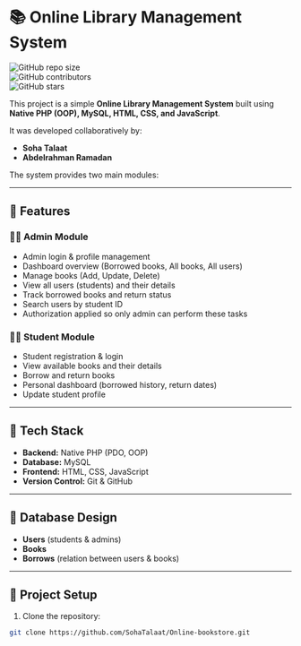 # 📚 Online Library Management System

![GitHub repo size](https://img.shields.io/github/repo-size/SohaTalaat/Online-bookstore.git)  
![GitHub contributors](https://img.shields.io/github/contributors/SohaTalaat/Online-bookstore.git)  
![GitHub stars](https://img.shields.io/github/stars/SohaTalaat/Online-bookstore.git?style=social)

This project is a simple **Online Library Management System** built using **Native PHP (OOP), MySQL, HTML, CSS, and JavaScript**.

It was developed collaboratively by:

- **Soha Talaat**
- **Abdelrahman Ramadan**

The system provides two main modules:

---

## 🔹 Features

### 👨‍💻 Admin Module

- Admin login & profile management
- Dashboard overview (Borrowed books, All books, All users)
- Manage books (Add, Update, Delete)
- View all users (students) and their details
- Track borrowed books and return status
- Search users by student ID
- Authorization applied so only admin can perform these tasks

### 👩‍🎓 Student Module

- Student registration & login
- View available books and their details
- Borrow and return books
- Personal dashboard (borrowed history, return dates)
- Update student profile

---

## 🔹 Tech Stack

- **Backend:** Native PHP (PDO, OOP)
- **Database:** MySQL
- **Frontend:** HTML, CSS, JavaScript
- **Version Control:** Git & GitHub

---

## 🔹 Database Design

- **Users** (students & admins)
- **Books**
- **Borrows** (relation between users & books)

---

## 🔹 Project Setup

1. Clone the repository:

```bash
git clone https://github.com/SohaTalaat/Online-bookstore.git
```
